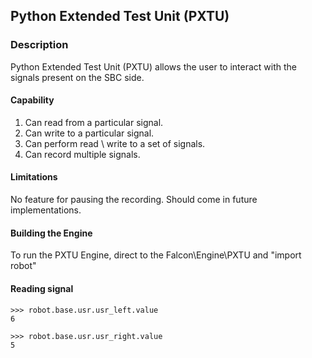 ## Python Extended Test Unit (PXTU)

### Description
Python Extended Test Unit (PXTU) allows the user to interact with the signals present on the SBC side.

#### Capability
1. Can read from a particular signal.
2. Can write to a particular signal.
3. Can perform read \ write to a set of signals.
4. Can record multiple signals.

#### Limitations
No feature for pausing the recording. Should come in future implementations.

#### Building the Engine
To run the PXTU Engine, direct to the Falcon\Engine\PXTU and "import robot"

#### Reading signal
```
>>> robot.base.usr.usr_left.value
6

>>> robot.base.usr.usr_right.value
5
```



